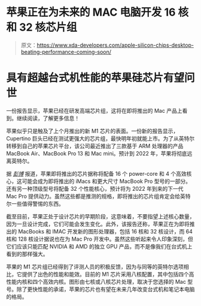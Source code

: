 # 苹果正在为未来的 MAC 电脑开发 16 核和 32 核芯片组

> 原文：<https://www.xda-developers.com/apple-silicon-chips-desktop-beating-performance-coming-soon/>

# 具有超越台式机性能的苹果硅芯片有望问世

一份报告显示，苹果已经在研发高端芯片组，这将在即将推出的 Mac 产品上看到。继续阅读，了解更多信息！

苹果似乎只是触及了上个月推出的新 M1 芯片的表面。一份新的报告显示，Cupertino 巨头已经在测试更强大的芯片组，最快明年初就能上市。为了从英特尔转移到自己的苹果芯片平台，该公司最近推出了三款基于 ARM 处理器的产品 MacBook Air、MacBook Pro 13 和 Mac mini。预计到 2022 年，苹果将彻底远离英特尔。

据 *[彭博](https://www.bloomberg.com/news/articles/2020-12-07/apple-preps-next-mac-chips-with-aim-to-outclass-highest-end-pcs)* 报道，苹果即将推出的芯片据称将配备 16 个 power-core 和 4 个高效核心，这可能会成为即将推出的 iMacs 和更大尺寸 MacBook Pro 型号的一部分。还有另一种顶级型号将配备 32 个性能核心，预计将为 2022 年到来的下一代 Mac Pro 提供动力。虽然这些都是推测的规格，即将推出的芯片组肯定会给英特尔一些值得警惕的东西。

截至目前，苹果正处于设计芯片的早期阶段，这意味着，不要指望上述核心数量，因为一旦设计完成，它们可能会发生变化。此外，该报告还称，苹果正在为即将推出的 MacBooks 和 IMAC 开发新的图形处理器，包括 16 核和 32 核设计，而 64 核和 128 核设计据说也在为 Mac Pro 开发中。虽然这些听起来令人印象深刻，但它们应该只能匹配 NVIDIA 和 AMD 的独立 GPU 产品，而不是像我们在台式机上看到的那样强大。

苹果的 M1 芯片组已经得到了评测人员的积极反馈，因为与同等的英特尔选项相比，它提供了出色的性能和能效。目前的 M1 芯片采用八核配置，其中包括四个高性能内核和四个高效内核。图形由七核或八核芯片处理，取决于您选择的 Mac 型号。除了更快性能的承诺，苹果的芯片也有望在未来几年改变台式机和笔记本电脑的格局。